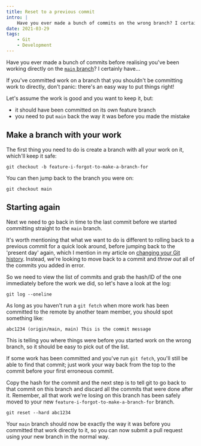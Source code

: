 ```yaml
---
title: Reset to a previous commit
intro: |
    Have you ever made a bunch of commits on the wrong branch? I certainly have… Luckily, there's an easy way to put things right.
date: 2021-03-29
tags:
    - Git
    - Development
---
```


Have you ever made a bunch of commits before realising you've been working directly on the [`main` branch](/blog/empathy-and-renaming-my-master-branch-to-main)? I certainly have…

If you've committed work on a branch that you shouldn't be committing work to directly, don't panic: there's an easy way to put things right!

Let's assume the work is good and you want to keep it, but:

- it should have been committed on its own feature branch
- you need to put `main` back the way it was before you made the mistake


## Make a branch with your work

The first thing you need to do is create a branch with all your work on it, which'll keep it safe:

```git
git checkout -b feature-i-forgot-to-make-a-branch-for
```

You can then jump back to the branch you were on:

```git
git checkout main
```


## Starting again

Next we need to go back in time to the last commit before we started committing straight to the `main` branch.

It's worth mentioning that what we want to do is different to rolling back to a previous commit for a quick look around, before jumping back to the 'present day' again, which I mention in my article on [changing your Git history](/blog/changing-your-git-history). Instead, we're looking to move back to a commit and *throw out* all of the commits you added in error.

So we need to view the list of commits and grab the hash/ID of the one immediately before the work we did, so let's have a look at the log:

```git
git log --oneline
```

As long as you haven't run a `git fetch` when more work has been committed to the remote by another team member, you should spot something like:

```git
abc1234 (origin/main, main) This is the commit message
```

This is telling you where things were before you started work on the wrong branch, so it should be easy to pick out of the list.

If some work has been committed and you've run `git fetch`, you'll still be able to find that commit; just work your way back from the top to the commit before your first erroneous commit.

Copy the hash for the commit and the next step is to tell git to go back to that commit on this branch and discard all the commits that were done after it. Remember, all that work we're losing on this branch has been safely moved to your new `feature-i-forgot-to-make-a-branch-for` branch.

```git
git reset --hard abc1234
```

Your `main` branch should now be exactly the way it was before you committed that work directly to it, so you can now submit a pull request using your new branch in the normal way.
